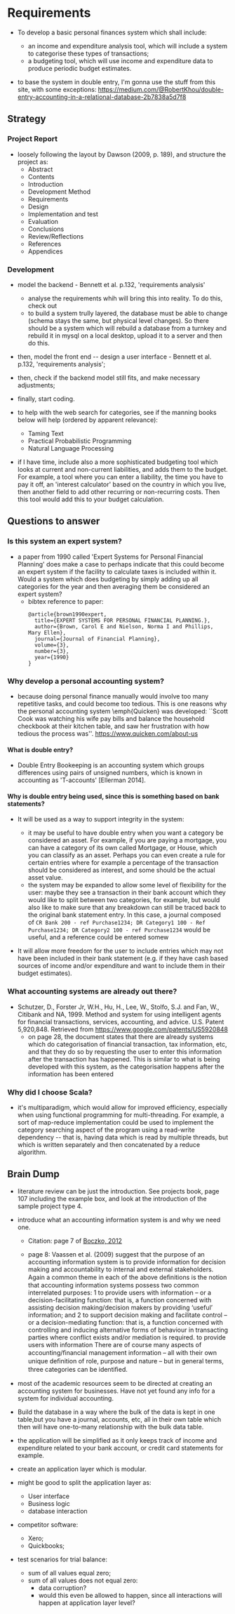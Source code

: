 Requirements
============
- To develop a basic personal finances system which shall include:
    - an income and expenditure analysis tool, which will include a system to
      categorise these types of transactions;
    - a budgeting tool, which will use income and expenditure data to produce
      periodic budget estimates.

- to base the system in double entry, I'm gonna use the stuff from this site,
  with some exceptions:
  https://medium.com/@RobertKhou/double-entry-accounting-in-a-relational-database-2b7838a5d7f8


Strategy
--------

### Project Report
- loosely following the layout by Dawson (2009, p. 189), and structure the
  project as:
  - Abstract
  - Contents
  - Introduction
  - Development Method
  - Requirements
  - Design
  - Implementation and test
  - Evaluation
  - Conclusions
  - Review/Reflections
  - References
  - Appendices

### Development
- model the backend - Bennett et al. p.132, 'requirements analysis'
  - analyse the requirements whih will bring this into reality. To do this,
    check out 
  - to build a system trully layered, the database must be able to change
    (schema stays the same, but physical level changes). So there should be a
    system which will rebuild a database from a turnkey and rebuild it in mysql
    on a local desktop, upload it to a server and then do this.

- then, model the front end -- design a user interface - Bennett et al. p.132,
  'requirements analysis';

- then, check if the backend model still fits, and make necessary adjustments;

- finally, start coding.

- to help with the web search for categories, see if the manning books below
  will help (ordered by apparent relevance):
  - Taming Text
  - Practical Probabilistic Programming
  - Natural Language Processing

- if I have time, include also a more sophisticated budgeting tool which looks
  at current and non-current liabilities, and adds them to the budget. For
  example, a tool where you can enter a liability, the time you have to pay it
  off, an 'interest calculator' based on the country in which you live, then
  another field to add other recurring or non-recurring costs. Then this tool
  would add this to your budget calculation.

Questions to answer
-------------------

### Is this system an expert system?
- a paper from 1990 called 'Expert Systems for Personal Financial Planning'
  does make a case to perhaps indicate that this could become an expert system
  if the facility to calculate taxes is included within it. Would a system
  which does budgeting by simply adding up all categories for the year and then
  averaging them be considered an expert system?
  - bibtex reference to paper:
    ```
    @article{brown1990expert,
      title={EXPERT SYSTEMS FOR PERSONAL FINANCIAL PLANNING.},
      author={Brown, Carol E and Nielson, Norma I and Phillips, Mary Ellen},
      journal={Journal of Financial Planning},
      volume={3},
      number={3},
      year={1990}
    }
    ```

### Why develop a personal accounting system?
- because doing personal finance manually would involve too many repetitive
  tasks, and could become too tedious. This is one reasons why the personal
  accounting system \emph{Quicken} was developed: ``Scott Cook was watching his
  wife pay bills and balance the household checkbook at their kitchen table,
  and saw her frustration with how tedious the process was''.
  https://www.quicken.com/about-us


#### What is double entry?
- Double Entry Bookeeping is an accounting system which groups differences
  using pairs of unsigned numbers, which is known in accounting as 'T-accounts'
  [Ellerman 2014].


#### Why is double entry being used, since this is something based on bank statements?
- It will be used as a way to support integrity in the system:
    - it may be useful to have double entry when you want a category be
      considered an asset. For example, if you are paying a mortgage, you can
      have a category of its own called Mortgage, or House, which you can
      classify as an asset. Perhaps you can even create a rule for certain
      entries where for example a percentage of the transaction should be
      considered as interest, and some should be the actual asset value.
    - the system may be expanded to allow some level of flexibility for the
      user: maybe they see a transaction in their bank account which they would
      like to split between two categories, for example, but would also like to
      make sure that any breakdown can still be traced back to the original
      bank statement entry. In this case, a journal composed of `CR Bank 200 -
      ref Purchase1234; DR Category1 100 - Ref Purchase1234; DR Category2 100 -
      ref Purchase1234` would be useful, and a reference could be entered somew

- It will allow more freedom for the user to include entries which may not have
  been included in their bank statement (e.g. if they have cash based sources
  of income and/or expenditure and want to include them in their budget
  estimates).


### What accounting systems are already out there?
- Schutzer, D., Forster Jr, W.H., Hu, H., Lee, W., Stolfo, S.J. and Fan, W.,
  Citibank and NA, 1999. Method and system for using intelligent agents for
  financial transactions, services, accounting, and advice. U.S. Patent
  5,920,848. Retrieved from https://www.google.com/patents/US5920848
  - on page 28, the document states that there are already systems which do
    categorisation of financial transaction, tax information, etc, and that
    they do so by requesting the user to enter this information after the
    transaction has happened. This is similar to what is being developed with
    this system, as the categorisation happens after the information has been
    entered


### Why did I choose Scala?
- it's multiparadigm, which would allow for improved efficiency, especially
  when using functional programming for multi-threading. For example, a sort of
  map-reduce implementation could be used to implement the category searching
  aspect of the program using a read-write dependency -- that is, having data
  which is read by multiple threads, but which is written separately and then
  concatenated by a reduce algorithm.



Brain Dump
----------

- literature review can be just the introduction. See projects book, page 107
  including the example box, and look at the introduction of the sample project
  type 4.

- introduce what an accounting information system is and why we need one.
  - Citation: page 7 of [Boczko,
    2012](https://www.dawsonera.com/readonline/9780273739579)

  - page 8: Vaassen et al. (2009) suggest that the purpose of an accounting
    information system is to provide information for decision making and
    accountability to internal and external stakeholders. Again a common theme
    in each of the above deﬁnitions is the notion that accounting information
    systems possess two common interrelated purposes: 1 to provide users with
    information – or a decision-facilitating function: that is, a function
    concerned with assisting decision making/decision makers by providing
    ‘useful’ information; and 2 to support decision making and facilitate
    control – or a decision-mediating function: that is, a function concerned
    with controlling and inducing alternative forms of behaviour in transacting
    parties where conflict exists and/or mediation is required. to provide
    users with information There are of course many aspects of
    accounting/ﬁnancial management information – all with their own unique
    deﬁnition of role, purpose and nature – but in general terms, three
    categories can be identiﬁed.

- most of the academic resources seem to be directed at creating an accounting
  system for businesses. Have not yet found any info for a system for
  individual accounting.

- Build the database in a way where the bulk of the data is kept in one
  table,but you have a journal, accounts, etc, all in their own table which
  then will have one-to-many relationship with the bulk data table.

- the application will be simplified as it only keeps track of income and
  expenditure related to your bank account, or credit card statements for
  example.

- create an application layer which is modular.
- might be good to split the application layer as:
  - User interface
  - Business logic
  - database interaction

- competitor software:
  - Xero;
  - Quickbooks;

- test scenarios for trial balance:
  - sum of all values equal zero;
  - sum of all values does not equal zero:
    - data corruption?
    - would this even be allowed to happen, since all interactions will happen
      at application layer level?
